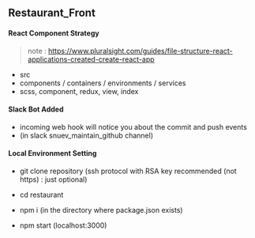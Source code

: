 ## Restaurant_Front

#### React Component Strategy
 > note : https://www.pluralsight.com/guides/file-structure-react-applications-created-create-react-app

- src
- components / containers / environments / services
- scss, component, redux, view, index


#### Slack Bot Added

- incoming web hook will notice you about the commit and push events
- (in slack snuev_maintain_github channel)


#### Local Environment Setting

- git clone repository (ssh protocol with RSA key recommended (not https) : just optional)

- cd restaurant

- npm i (in the directory where package.json exists)

- npm start (localhost:3000)


